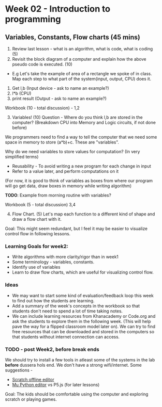 # Week 02 - Introduction to programming

## Variables, Constants, Flow charts (45 mins)

1. Review last lesson - what is an algorithm, what is code, what is coding (5)
2. Revisit the block diagram of a computer and explain how the above 
  pseudo code is executed. (10)
  - E.g Let's take the example of area of a rectangle we spoke of in class.
  Map each step to what part of the system(input, output, CPU) does it. 
  1. Get l,b (Input device - ask to name an example?)
  2. l*b (CPU)
  3. print result (Output - ask to name an example?)

Workbook (10 - total discussion) - 1,2

3. Variables! (10)
Question - Where do you think l,b are stored in the computer?
(Breakdown CPU into Memory and Logic circuits, if not done before)

We programmers need to find a way to tell the computer that we need some space
in memory to store (a*b)+c. These are "variables".

Why do we need variables to store values for computation? 
(In very simplified terms)
- Reusability - To avoid writing a new program for each change in input
- Refer to a value later, and perform computations on it

(For now, it is good to think of variables as boxes from where our program will go get data,
draw boxes in memory while writing algorithm)

**TODO**: Example from morning routine with variables?

Workbook (5 - total discussion) 3,4


4. Flow Chart. (5)
Let's map each function to a different kind of shape and draw a flow chart with it.

Goal: This might seem redundant, but I feel it may be easier to visualize control flow
in following lessons.


### Learning Goals for week2:
- Write algorithms with more clarity/rigor than in week1
- Some terminology - variables, constants. 
- Identify use of variables 
- Learn to draw flow charts, which are useful for visualizing control flow.

### Ideas
- We may want to start some kind of evaluation/feedback loop this week
  to find out how the students are learning.
- Add a summary of the week's concepts in the workbook so that students 
  don't need to spend a lot of time taking notes.
- We can include learning resources from Khanacademy or Code.org and ask the students 
to explore them in the following week. (This will help pave the way for a flipped classroom model later on). We can try to find free resources that can be downloaded and 
stored in the computers so that students without internet connection can access.


### TODO - post Week2, before break ends
We should try to install a few tools in atleast some of the systems in the lab **before** dussera hols end. We don't have a strong wifi/internet.
Some suggestions - 
- [Scratch offline editor](https://scratch.mit.edu/download)
- [Mu Python editor](https://codewith.mu/) vs P5.js (for later lessons)

Goal: The kids should be comfortable using the computer and exploring scratch or playing games.